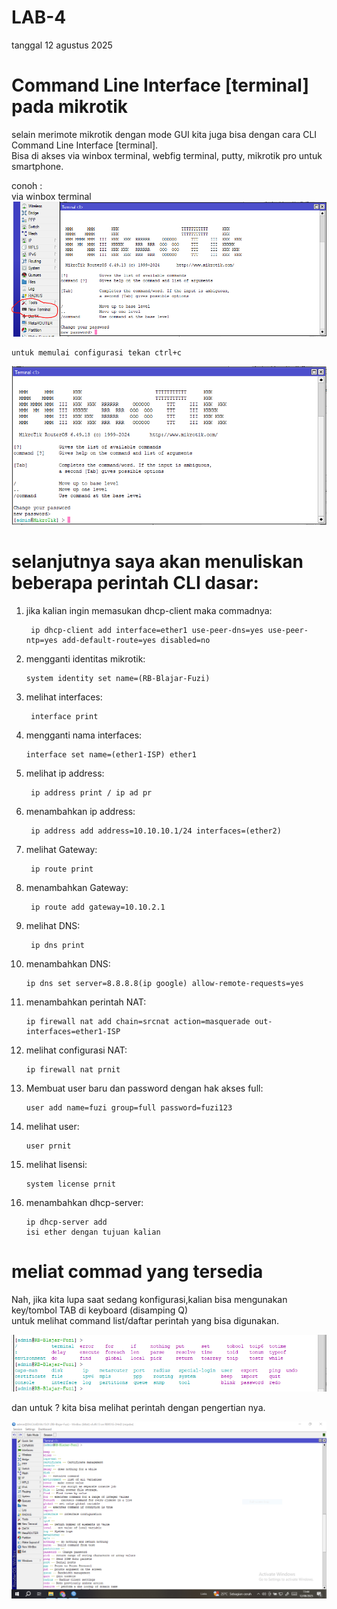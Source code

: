 # LAB-4
tanggal 12 agustus 2025
# Command Line Interface [terminal] pada mikrotik
selain merimote mikrotik dengan mode GUI kita juga bisa dengan cara CLI Command Line Interface [terminal].  
Bisa di akses via winbox terminal, webfig terminal, putty, mikrotik pro untuk smartphone. 

conoh :  
via winbox terminal
![y](tl.PNG) 

    untuk memulai configurasi tekan ctrl+c 
![y](tl1.PNG) 

# selanjutnya saya akan menuliskan beberapa perintah CLI dasar:  
1. jika kalian ingin memasukan dhcp-client maka commadnya:
   
        ip dhcp-client add interface=ether1 use-peer-dns=yes use-peer-ntp=yes add-default-route=yes disabled=no
   
2. mengganti identitas mikrotik:

       system identity set name=(RB-Blajar-Fuzi)
   
3. melihat interfaces:

        interface print
   
4. mengganti nama interfaces:

       interface set name=(ether1-ISP) ether1

5. melihat ip address:
  
        ip address print / ip ad pr
    
6. menambahkan ip address:
 
        ip address add address=10.10.10.1/24 interfaces=(ether2)
    
7. melihat Gateway:

        ip route print
    
8. menambahkan Gateway:

        ip route add gateway=10.10.2.1
    
9. melihat DNS:

        ip dns print

10. menambahkan DNS:

        ip dns set server=8.8.8.8(ip google) allow-remote-requests=yes
    
11. menambahkan perintah NAT:

        ip firewall nat add chain=srcnat action=masquerade out-interfaces=ether1-ISP

    
12. melihat configurasi NAT:

        ip firewall nat prnit
    
13. Membuat user baru dan password dengan hak akses full:

        user add name=fuzi group=full password=fuzi123
    
14. melihat user:

        user prnit
    
15. melihat lisensi:

        system license prnit

16. menambahkan dhcp-server:

        ip dhcp-server add
        isi ether dengan tujuan kalian

# meliat commad yang tersedia 
Nah, jika kita lupa saat sedang konfigurasi,kalian bisa mengunakan key/tombol TAB di keyboard (disamping Q)   
untuk melihat command list/daftar perintah yang bisa digunakan.

![tab](tab.PNG)

dan untuk ? kita bisa melihat perintah dengan pengertian nya. 

![tab](tanya.PNG)





    
   



